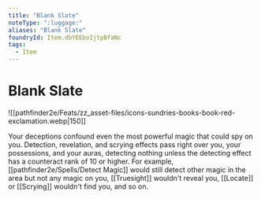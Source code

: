 ```yaml
---
title: "Blank Slate"
noteType: ":luggage:"
aliases: "Blank Slate"
foundryId: Item.dbYEEboIjtpBfaNc
tags:
  - Item
---
```


# Blank Slate
![[pathfinder2e/Feats/zz_asset-files/icons-sundries-books-book-red-exclamation.webp|150]]

Your deceptions confound even the most powerful magic that could spy on you. Detection, revelation, and scrying effects pass right over you, your possessions, and your auras, detecting nothing unless the detecting effect has a counteract rank of 10 or higher. For example, [[pathfinder2e/Spells/Detect Magic]] would still detect other magic in the area but not any magic on you, [[Truesight]] wouldn't reveal you, [[Locate]] or [[Scrying]] wouldn't find you, and so on.
